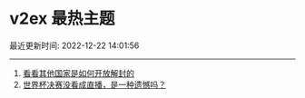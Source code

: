 # v2ex 最热主题

最近更新时间: 2022-12-22 14:01:56

--- 
1. [看看其他国家是如何开放解封的](https://www.v2ex.com/t/904028) 
2. [世界杯决赛没看成直播，是一种遗憾吗？](https://www.v2ex.com/t/904053) 
